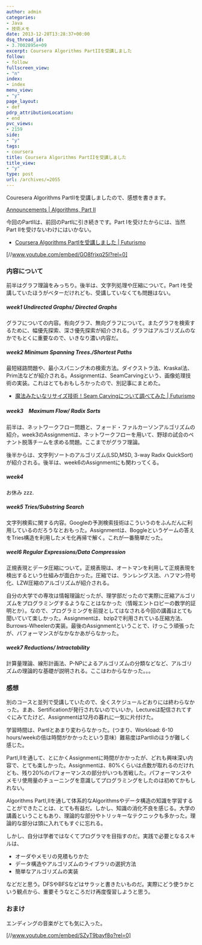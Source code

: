 ```yaml
---
author: admin
categories:
- Java
- 技術メモ
date: 2013-12-28T13:28:37+00:00
dsq_thread_id:
- 3.7002895e+09
excerpt: Coursera Algorithms PartIIを受講しました
follow:
- follow
fullscreen_view:
- "n"
index:
- index
menu_view:
- "y"
page_layout:
- def
pdrp_attributionLocation:
- end
pvc_views:
- 2159
side:
- "y"
tags:
- coursera
title: Coursera Algorithms PartIIを受講しました
title_view:
- "y"
type: post
url: /archives/=2055
---
```


<!--:ja-->

Couresera Algorithms PartIIを受講しましたので、感想を書きます。

[Announcements | Algorithms, Part II][1]

今回のPartIIは、前回のPartIに引き続きです。Part Iを受けたからには、当然 Part IIを受けないわけにはいかない。

  * [Coursera Algorithms PartⅠを受講しました | Futurismo][2]

[//www.youtube.com/embed/GO8frjxq25I?rel=0]

### 内容について

前半はグラフ理論をみっちり。後半は、文字列処理や圧縮について。Part Iを受講していたほうがベターだけれども、受講していなくても問題はない。

##### week1 Undirected Graphs/ Directed Graphs

グラフについての内容。有向グラフ、無向グラフについて。またグラフを検索するために、幅優先探索、深さ優先探索が紹介される。グラフはアルゴリズムのなかでもとくに重要なので、いきなり濃い内容だ。

##### week2 Minimum Spanning Trees./Shortest Paths

最短経路問題や、最小スパニング木の検索方法。ダイクストラ法、Kraskal法、Prim法などが紹介される。Assignmentは、SeamCarvingという、画像処理技術の実装。これはとてもおもしろかったので、別記事にまとめた。

  * [魔法みたいなリサイズ技術！Seam Carvingについて調べてみた | Futurismo][3]

##### week3　Maximum Flow/ Radix Sorts

前半は、ネットワークフロー問題と、フォード・ファルカーソンアルゴリズムの紹介。week3のAssignmentは、ネットワークフローを用いて、野球の試合のペナント脱落チームを求める問題。ここまでがグラフ理論。

後半からは、文字列ソートのアルゴリズム(LSD,MSD, 3-way Radix QuickSort)が紹介される。後半は、week6のAssignmentにも関わってくる。

##### week4

お休み zzz.

##### week5 Tries/Substring Search

文字列検索に関する内容。Googleの予測検索技術はこういうのをふんだんに利用しているのだろうなとおもった。Assignmentは、Boggleというゲームの答えをTries構造を利用したメモ化再帰で解く。これが一番簡単だった。

##### weel6 Regular Expressions/Data Compression

正規表現とデータ圧縮について。正規表現は、オートマンを利用して正規表現を検出するという仕組みが面白かった。圧縮では、ランレングス法、ハフマン符号化、LZW圧縮のアルゴリズムが紹介される。

自分の大学での専攻は情報理論だったが、理学部だったので実際に圧縮アルゴリズムをプログラミングするようなことはなかった（情報エントロピーの数学的証明とか）。なので、プログラミングを前提としてはなされる今回の講義はとても聞いていて楽しかった。Assignmentは、bzip2で利用されている圧縮方法、Burrows-Wheelerの実装。最後のAssignmentということで、けっこう頑張ったが、パフォーマンスがなかなかあがらなかった。

##### week7 Reductions/ Intractability

計算量理論、線形計画法、P-NPによるアルゴリズムの分類などなど、アルゴリズムの理論的な基礎が説明される。ここはわからなかった。。。

### 感想

別のコースと並列で受講していたので、全くスケジュールどおりには終わらなかった。まあ、Sertificationが発行されないのでいいか。Lectureは配信されてすぐにみてたけど、Assignmentは12月の暮れに一気に片付けた。

学習時間は、PartIとあまり変わらなかった。(つまり、Workload: 6-10 hours/weekの倍は時間がかかったという意味）難易度はPartIIのほうが難しく感じた。

PartI,IIを通して、とにかくAssignmentに時間がかかったが、どれも興味深い内容で、とても楽しかった。Assignmentは、80%くらいは点数が取れるのだけれども、残り20%のパフォーマンスの部分がいつも苦戦した。パフォーマンスやメモリ使用量のチューニングを意識してプログラミングをしたのは初めてかもしれない。

Algorithms PartI,IIを通して体系的なAlgorithmsやデータ構造の知識を学習することができたことは、とても有益だ。しかし、知識の消化不良を感じる。大学の講義ということもあり、理論的な部分やトリッキーなテクニックも多かった。理論的な部分は頭に入れてもすぐに忘れる。

しかし、自分は学者ではなくてプログラマを目指すのだ。実践で必要となるスキルは、

  * オーダやメモリの見積もりかた
  * データ構造やアルゴリズムのライブラリの選択方法
  * 簡単なアルゴリズムの実装

などだと思う。DFSやBFSなどはサラッと書きたいものだ。実際にどう使うかという観点から、重要そうなところだけ再度復習しようと思う。

### おまけ

エンディングの音楽がとても気に入った。

[//www.youtube.com/embed/SZyT9bayf8o?rel=0]<!--:-->

 [1]: https://class.coursera.org/algs4partII-002/class
 [2]: http://futurismo.biz/archives/1834
 [3]: http://futurismo.biz/archives/2050